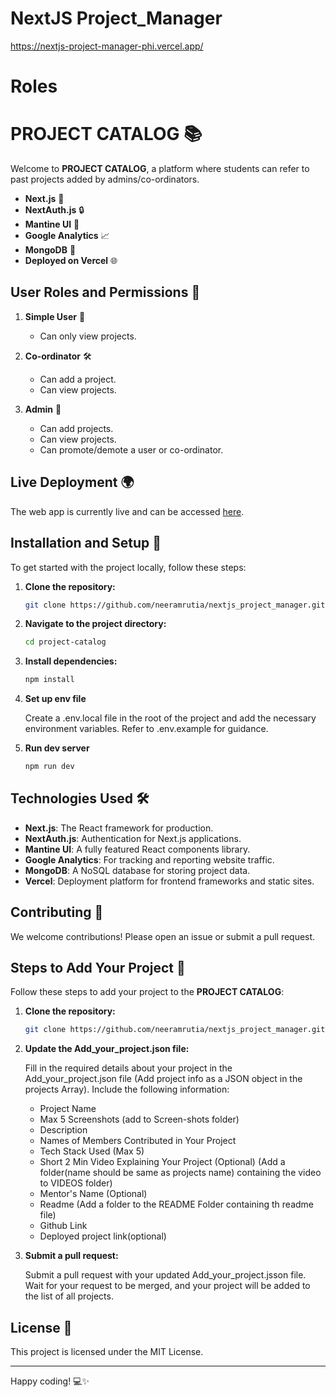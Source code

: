 # NextJS Project_Manager

https://nextjs-project-manager-phi.vercel.app/

# Roles





# PROJECT CATALOG 📚

Welcome to **PROJECT CATALOG**, a platform where students can refer to past projects added by admins/co-ordinators.

- **Next.js** 🚀
- **NextAuth.js** 🔒
- **Mantine UI** 🎨
- **Google Analytics** 📈
- **MongoDB** 🍃
- **Deployed on Vercel** 🌐

## User Roles and Permissions 👥

1. **Simple User** 👤
   - Can only view projects.

2. **Co-ordinator** 🛠️
   - Can add a project.
   - Can view projects.

3. **Admin** 👑
   - Can add projects.
   - Can view projects.
   - Can promote/demote a user or co-ordinator.

## Live Deployment 🌍

The web app is currently live and can be accessed [here](https://nextjs-project-manager-phi.vercel.app).

## Installation and Setup 🚀

To get started with the project locally, follow these steps:

1. **Clone the repository:**

   ```bash
   git clone https://github.com/neeramrutia/nextjs_project_manager.git
2. **Navigate to the project directory:**

   ```bash
   cd project-catalog
3. **Install dependencies:**

   ```bash
   npm install
4. **Set up env file**

   Create a .env.local file in the root of the project and add the necessary environment variables. Refer to .env.example for guidance.
5. **Run dev server**

    ```bash
   npm run dev

## Technologies Used 🛠️

- **Next.js**: The React framework for production.
- **NextAuth.js**: Authentication for Next.js applications.
- **Mantine UI**: A fully featured React components library.
- **Google Analytics**: For tracking and reporting website traffic.
- **MongoDB**: A NoSQL database for storing project data.
- **Vercel**: Deployment platform for frontend frameworks and static sites.

## Contributing 🤝

We welcome contributions! Please open an issue or submit a pull request.

## Steps to Add Your Project 📝

Follow these steps to add your project to the **PROJECT CATALOG**:


1. **Clone the repository:**

   ```bash
   git clone https://github.com/neeramrutia/nextjs_project_manager.git

2. **Update the Add_your_project.json file:**

   Fill in the required details about your project in the Add_your_project.json file (Add project info as a JSON object in the projects Array). Include the following information:

    - Project Name
    - Max 5 Screenshots (add to Screen-shots folder)
    - Description
    - Names of Members Contributed in Your Project
    - Tech Stack Used (Max 5)
    - Short 2 Min Video Explaining Your Project (Optional) (Add a folder(name should be same as    projects name) containing the video to VIDEOS folder)
    - Mentor's Name (Optional)
    - Readme (Add a folder to the README Folder containing th readme file)
    - Github Link
    - Deployed project link(optional)

3. **Submit a pull request:**

   Submit a pull request with your updated Add_your_project.jsson file.
   Wait for your request to be merged, and your project will be added to the list of all projects.

## License 📜

This project is licensed under the MIT License.

---

Happy coding! 💻✨



